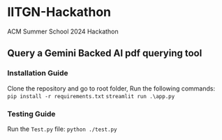 # IITGN-Hackathon
ACM Summer School 2024 Hackathon
## Query a Gemini Backed AI pdf querying tool
### Installation Guide
Clone the repository and go to root folder,
Run the following commands:  
```pip install -r requirements.txt```
```streamlit run .\app.py```
### Testing Guide
Run the ```Test.py``` file:
```python ./test.py```
